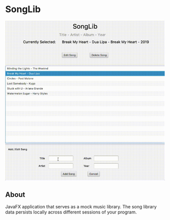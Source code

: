 # SongLib

![Example Video](demo/SongLibDemo.gif)

## About
JavaFX application that serves as a mock music library. The song library data persists locally across different sessions of your program.
